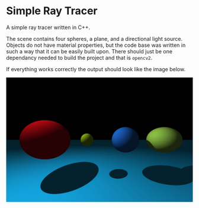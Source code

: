 # Simple Ray Tracer

A simple ray tracer written in C++.  

The scene contains four spheres, a plane, and a directional light source.  Objects do not have material properties, but the code base was written in such a way that it can be easily built upon.  There should just be one dependancy needed to build the project and that is `opencv2`.  

If everything works correctly the output should look like the image below.

![ExpectedOutput](expected_output.jpg )
